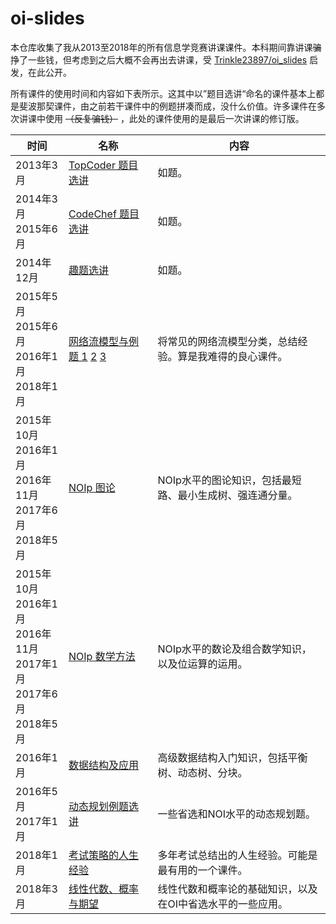 # oi-slides

本仓库收集了我从2013至2018年的所有信息学竞赛讲课课件。本科期间靠讲课~~骗~~挣了一些钱，但考虑到之后大概不会再出去讲课，受 [Trinkle23897/oi_slides](https://github.com/Trinkle23897/oi_slides) 启发，在此公开。

所有课件的使用时间和内容如下表所示。这其中以”题目选讲“命名的课件基本上都是斐波那契课件，由之前若干课件中的例题拼凑而成，没什么价值。许多课件在多次讲课中使用 ~~（反复骗钱）~~ ，此处的课件使用的是最后一次讲课的修订版。

| 时间                                                         | 名称                                                         | 内容                                                       |
| ------------------------------------------------------------ | ------------------------------------------------------------ | ---------------------------------------------------------- |
| 2013年3月                                                    | [TopCoder 题目选讲](2013-topcoder-problems/2013.3_Vijos集训_TopCoder题目选讲.pdf) | 如题。                                                     |
| 2014年3月<br />2015年6月                                     | [CodeChef 题目选讲](2014-codechef-problems/slide.pdf)        | 如题。                                                     |
| 2014年12月                                                   | [趣题选讲](2014-interesting-problems/slide.pdf)              | 如题。                                                     |
| 2015年5月<br />2015年6月<br />2016年1月<br />2018年1月       | [网络流模型与例题 1](2015-flow-networks/网络流_final.pdf) [2](2015-flow-networks/备用1/网络流_进阶篇_final.pdf) [3](2015-flow-networks/备用2/网络流_进阶篇2.pdf) | 将常见的网络流模型分类，总结经验。算是我难得的良心课件。   |
| 2015年10月<br />2016年1月<br />2016年11月<br />2017年6月<br />2018年5月 | [NOIp 图论](2015-noip-graph-theory/图论_final.pdf)           | NOIp水平的图论知识，包括最短路、最小生成树、强连通分量。   |
| 2015年10月<br />2016年1月<br />2016年11月<br />2017年1月<br />2017年6月<br />2018年5月 | [NOIp 数学方法](2015-noip-math/数学方法_final.pdf)           | NOIp水平的数论及组合数学知识，以及位运算的运用。           |
| 2016年1月                                                    | [数据结构及应用](2016-data-structures/数据结构.pdf)          | 高级数据结构入门知识，包括平衡树、动态树、分块。           |
| 2016年5月<br />2017年1月                                     | [动态规划例题选讲](2016-dynamic-programming/slide.pdf)       | 一些省选和NOI水平的动态规划题。                            |
| 2018年1月                                                    | [考试策略的人生经验](2018-contest-strategies/考试策略.pdf)   | 多年考试总结出的人生经验。可能是最有用的一个课件。         |
| 2018年3月                                                    | [线性代数、概率与期望](2018-linear-algebra-and-probability/slide_final.pdf) | 线性代数和概率论的基础知识，以及在OI中省选水平的一些应用。 |